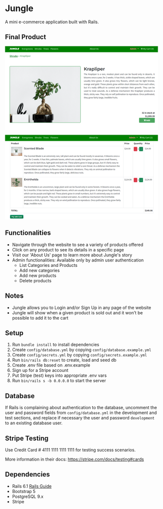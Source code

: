 # Jungle

A mini e-commerce application built with Rails.

## Final Product

![Jungle Product](https://github.com/anamspe/Jungle/blob/master/docs/Jungle-product1.png?raw=true)

![Jungle Cart](https://github.com/anamspe/Jungle/blob/master/docs/Jungle-cart.png?raw=true)

## Functionalities
* Navigate through the website to see a variety of products offered
* Click on any product to see its details in a specific page
* Visit our 'About Us' page to learn more about Jungle's story
* Admin functionalities: Available only by admin user authentication
  * List Categories and Products
  * Add new categories
  * Add new products
  * Delete products

## Notes
* Jungle allows you to Login and/or Sign Up in any page of the website
* Jungle will show when a given product is sold out and it won't be possible to add it to the cart

## Setup

1. Run `bundle install` to install dependencies
2. Create `config/database.yml` by copying `config/database.example.yml`
3. Create `config/secrets.yml` by copying `config/secrets.example.yml`
4. Run `bin/rails db:reset` to create, load and seed db
5. Create .env file based on .env.example
6. Sign up for a Stripe account
7. Put Stripe (test) keys into appropriate .env vars
8. Run `bin/rails s -b 0.0.0.0` to start the server

## Database

If Rails is complaining about authentication to the database, uncomment the user and password fields from `config/database.yml` in the development and test sections, and replace if necessary the user and password `development` to an existing database user.

## Stripe Testing

Use Credit Card # 4111 1111 1111 1111 for testing success scenarios.

More information in their docs: <https://stripe.com/docs/testing#cards>

## Dependencies

- Rails 6.1 [Rails Guide](http://guides.rubyonrails.org/v6.1/)
- Bootstrap 5
- PostgreSQL 9.x
- Stripe
